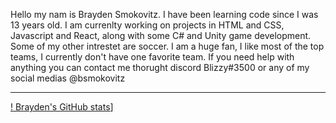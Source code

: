 Hello my nam is Brayden Smokovitz. I have been learning code since I was 13 years old. I am currenlty working on projects in HTML and CSS, Javascript and React, along with some C# and Unity game development. Some of my other intrestet are soccer. I am a huge fan, I like most of the top teams, I currently don't have one favorite team. If you need help with anything you can contact me thorught discord Blizzy#3500 or any of my social medias @bsmokovitz

---
[! Brayden's GitHub stats](https://github-readme-stats.vercel.app/api?username=bsmokovitz)]
